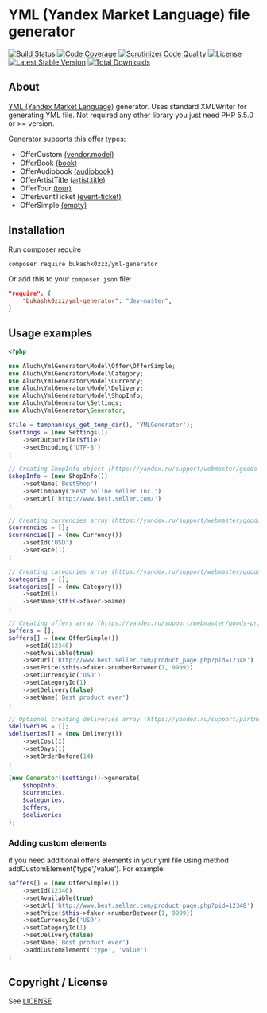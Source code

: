 # YML (Yandex Market Language) file generator

[![Build Status](https://img.shields.io/scrutinizer/build/g/Aluch/YmlGenerator.svg?style=flat-square)](https://travis-ci.org/Aluch/YmlGenerator)
[![Code Coverage](https://img.shields.io/codecov/c/github/Aluch/YmlGenerator.svg?style=flat-square)](https://codecov.io/github/Aluch/YmlGenerator)
[![Scrutinizer Code Quality](https://img.shields.io/scrutinizer/g/Aluch/YmlGenerator.svg?style=flat-square)](https://scrutinizer-ci.com/g/Aluch/YmlGenerator/?branch=master)
[![License](https://img.shields.io/packagist/l/Aluch/yml-generator.svg?style=flat-square)](https://packagist.org/packages/Aluch/yml-generator)
[![Latest Stable Version](https://img.shields.io/packagist/v/Aluch/yml-generator.svg?style=flat-square)](https://packagist.org/packages/Aluch/yml-generator)
[![Total Downloads](https://img.shields.io/packagist/dt/Aluch/yml-generator.svg?style=flat-square)](https://packagist.org/packages/Aluch/yml-generator)

About
-----
[YML (Yandex Market Language)](https://yandex.ru/support/webmaster/goods-prices/technical-requirements.xml) generator.
Uses standard XMLWriter for generating YML file. 
Not required any other library you just need PHP 5.5.0 or >= version.

Generator supports this offer types:
- OfferCustom [(vendor.model)](https://yandex.ru/support/webmaster/goods-prices/technical-requirements.xml#vendor-model)
- OfferBook [(book)](https://yandex.ru/support/webmaster/goods-prices/technical-requirements.xml#book)
- OfferAudiobook [(audiobook)](https://yandex.ru/support/webmaster/goods-prices/technical-requirements.xml#audiobook)
- OfferArtistTitle [(artist.title)](https://yandex.ru/support/webmaster/goods-prices/technical-requirements.xml#artist-title)
- OfferTour [(tour)](https://yandex.ru/support/webmaster/goods-prices/technical-requirements.xml#tour)
- OfferEventTicket [(event-ticket)](https://yandex.ru/support/webmaster/goods-prices/technical-requirements.xml#event-ticket)
- OfferSimple [(empty)](https://yandex.ru/support/webmaster/goods-prices/technical-requirements.xml#base)

Installation
------------
Run composer require

```bash
composer require bukashk0zzz/yml-generator
```


Or add this to your `composer.json` file:

```json
"require": {
	"bukashk0zzz/yml-generator": "dev-master",
}
```

Usage examples
-------------

```php
<?php

use Aluch\YmlGenerator\Model\Offer\OfferSimple;
use Aluch\YmlGenerator\Model\Category;
use Aluch\YmlGenerator\Model\Currency;
use Aluch\YmlGenerator\Model\Delivery;
use Aluch\YmlGenerator\Model\ShopInfo;
use Aluch\YmlGenerator\Settings;
use Aluch\YmlGenerator\Generator;

$file = tempnam(sys_get_temp_dir(), 'YMLGenerator');
$settings = (new Settings())
    ->setOutputFile($file)
    ->setEncoding('UTF-8')
;

// Creating ShopInfo object (https://yandex.ru/support/webmaster/goods-prices/technical-requirements.xml#shop)
$shopInfo = (new ShopInfo())
    ->setName('BestShop')
    ->setCompany('Best online seller Inc.')
    ->setUrl('http://www.best.seller.com/')
;

// Creating currencies array (https://yandex.ru/support/webmaster/goods-prices/technical-requirements.xml#currencies)
$currencies = [];
$currencies[] = (new Currency())
    ->setId('USD')
    ->setRate(1)
;

// Creating categories array (https://yandex.ru/support/webmaster/goods-prices/technical-requirements.xml#categories)
$categories = [];
$categories[] = (new Category())
    ->setId(1)
    ->setName($this->faker->name)
;

// Creating offers array (https://yandex.ru/support/webmaster/goods-prices/technical-requirements.xml#offers)
$offers = [];
$offers[] = (new OfferSimple())
    ->setId(12346)
    ->setAvailable(true)
    ->setUrl('http://www.best.seller.com/product_page.php?pid=12348')
    ->setPrice($this->faker->numberBetween(1, 9999))
    ->setCurrencyId('USD')
    ->setCategoryId(1)
    ->setDelivery(false)
    ->setName('Best product ever')
;

// Optional creating deliveries array (https://yandex.ru/support/partnermarket/elements/delivery-options.xml)
$deliveries = [];
$deliveries[] = (new Delivery())
    ->setCost(2)
    ->setDays(1)
    ->setOrderBefore(14)
;

(new Generator($settings))->generate(
    $shopInfo,
    $currencies,
    $categories,
    $offers,
    $deliveries
);
```
### Adding custom elements
if you need additional offers elements in your yml file using method addCustomElement('type','value'). For example:
```php
$offers[] = (new OfferSimple())
    ->setId(12346)
    ->setAvailable(true)
    ->setUrl('http://www.best.seller.com/product_page.php?pid=12348')
    ->setPrice($this->faker->numberBetween(1, 9999))
    ->setCurrencyId('USD')
    ->setCategoryId(1)
    ->setDelivery(false)
    ->setName('Best product ever')
    ->addCustomElement('type', 'value')
;
```

Copyright / License
-------------------

See [LICENSE](https://github.com/aluch/YmlGenerator/blob/master/LICENSE)
